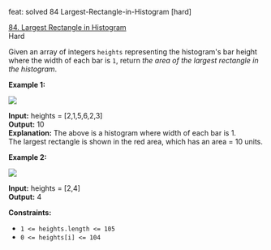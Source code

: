 feat: solved 84 Largest-Rectangle-in-Histogram [hard]

[84. Largest Rectangle in Histogram](https://leetcode.com/problems/largest-rectangle-in-histogram/)  
Hard

Given an array of integers  `heights`  representing the histogram's bar height where the width of each bar is  `1`, return  _the area of the largest rectangle in the histogram_.

**Example 1:**

![](https://assets.leetcode.com/uploads/2021/01/04/histogram.jpg)

**Input:** heights = [2,1,5,6,2,3]  
**Output:** 10  
**Explanation:** The above is a histogram where width of each bar is 1.  
The largest rectangle is shown in the red area, which has an area = 10 units.

**Example 2:**

![](https://assets.leetcode.com/uploads/2021/01/04/histogram-1.jpg)

**Input:** heights = [2,4]  
**Output:** 4

**Constraints:**

-   `1 <= heights.length <= 105`
-   `0 <= heights[i] <= 104`